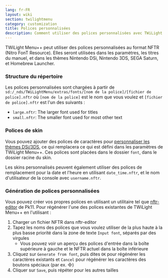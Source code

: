 ```yaml
---
lang: fr-FR
layout: wiki
section: twilightmenu
category: customization
title: Polices personnalisées
description: Comment utiliser des polices personnalisées avec TWiLight Menu++
---
```


TWiLight Menu++ peut utiliser des polices personnalisées au format NFTR (Nitro FonT Resource). Elles seront utilisées dans les paramètres, les titres du manuel, et dans les thèmes Nintendo DSi, Nintendo 3DS, SEGA Saturn, et Homebrew Launcher.

### Structure du répertoire
Les polices personnalisées sont chargées à partir de `sd:/_nds/TWiLightMenu/extras/fonts/[nom de la police]/[fichier de police].nftr` où `[nom de la police]` est le nom que vous voulez et `[fichier de police].nftr` est l'un des suivants :
- `large.nftr`: The larger font used for titles
- `small.nftr`: The smaller font used for most other text

### Polices de skin
Vous pouvez ajouter des polices de caractères pour [personnaliser les thèmes DSi/3DS](custom-dsi-3ds-skins), ce qui remplacera ce qui est défini dans les paramètres de TWiLight Menu++. Ces polices sont placées dans le dossier `font`, dans le dossier racine du skin.

Les skins personnalisés peuvent également utiliser des polices de remplacement pour la date et l'heure en utilisant `date_time.nftr`, et le nom d'utilisateur de la console avec `username.nftr`.

### Génération de polices personnalisées
Vous pouvez créer vos propres polices en utilisant un utilitaire tel que [nftr-editor](https://pk11.us/nftr-editor/) de Pk11. Pour régénérer l'une des polices existantes de TWiLight Menu++ en l'utilisant :
1. Charger un fichier NFTR dans nftr-editor
1. Tapez les noms des polices que vous voulez utiliser de la plus haute à la plus basse priorité dans la zone de texte `Input font`, séparés par des virgules
    - Vous pouvez voir un aperçu des polices d'entrée dans la boîte supérieure à gauche et le NFTR actuel dans la boîte inférieure
1. Cliquez sur `Generate from font`, puis dites `OK` pour régénérer les caractères existants et `Cancel` pour régénérer les caractères des boutons spéciaux (par ex. )
1. Cliquer sur `Save`, puis répéter pour les autres tailles
